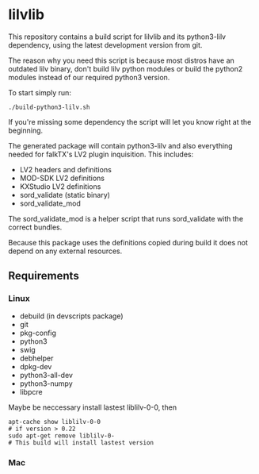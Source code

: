 # lilvlib

This repository contains a build script for lilvlib and its python3-lilv dependency, using the latest development version from git.

The reason why you need this script is because most distros have an outdated lilv binary, don't build lilv python modules or build the python2 modules instead of our required python3 version.

To start simply run:

`./build-python3-lilv.sh`

If you're missing some dependency the script will let you know right at the beginning.


The generated package will contain python3-lilv and also everything needed for falkTX's LV2 plugin inquisition.
This includes:

- LV2 headers and definitions
- MOD-SDK LV2 definitions
- KXStudio LV2 definitions
- sord_validate (static binary)
- sord_validate_mod


The sord_validate_mod is a helper script that runs sord_validate with the correct bundles.

Because this package uses the definitions copied during build it does not depend on any external resources.

## Requirements

### Linux

 - debuild (in devscripts package)
 - git
 - pkg-config
 - python3
 - swig
 - debhelper
 - dpkg-dev
 - python3-all-dev
 - python3-numpy
 - libpcre

Maybe be neccessary install lastest liblilv-0-0, then 
```
apt-cache show liblilv-0-0
# if version > 0.22
sudo apt-get remove liblilv-0-
# This build will install lastest version
```

### Mac